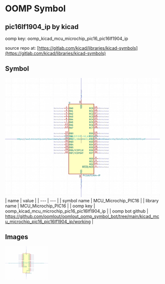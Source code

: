 # OOMP Symbol  
## pic16lf1904_ip  by kicad  
  
oomp key: oomp_kicad_mcu_microchip_pic16_pic16lf1904_ip  
  
source repo at: [https://gitlab.com/kicad/libraries/kicad-symbols](https://gitlab.com/kicad/libraries/kicad-symbols)  
## Symbol  
  
[![working.png](working_600.png)](working.png)  
| name | value | 
| --- | --- | 
| symbol name | MCU_Microchip_PIC16 | 
| library name | MCU_Microchip_PIC16 | 
| oomp key | oomp_kicad_mcu_microchip_pic16_pic16lf1904_ip | 
| oomp bot github | https://github.com/oomlout/oomlout_oomp_symbol_bot/tree/main/kicad_mcu_microchip_pic16_pic16lf1904_ip/working | 
## Images  
  
[![working.png](working_140.png)](working.png)  
